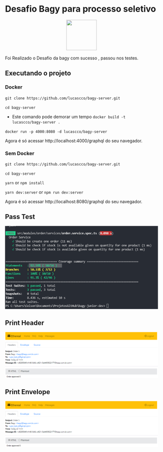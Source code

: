 # Desafio Bagy para processo seletivo

<p align=center>
<img src="https://sites.bagy.com.br/wp-content/uploads/2021/03/cropped-Design-sem-nome-3-min-1-192x192.png" width="100" height="100">
</p>


Foi Realizado o Desafio da bagy com sucesso , passou nos testes.

## Executando o projeto

### Docker

`git clone https://github.com/lucascco/bagy-server.git`

`cd bagy-server`

- Este comando pode demorar um tempo
`docker build -t lucascco/bagy-server . `

`docker run -p 4000:8080 -d lucascco/bagy-server`

Agora é só acessar http://localhost:4000/graphql do seu navegador.

### Sem Docker

`git clone https://github.com/lucascco/bagy-server.git`

`cd bagy-server`

`yarn` or `npm install`

`yarn dev:server` or `npm run dev:server`

Agora é só acessar http://localhost:8080/graphql do seu navegador.


## Pass Test
![Print screen](coverage/Screenshot.png)

## Print Header
![Print screen](coverage/challenge_01.png)

## Print Envelope
![Print screen](coverage/challenge_01.png)